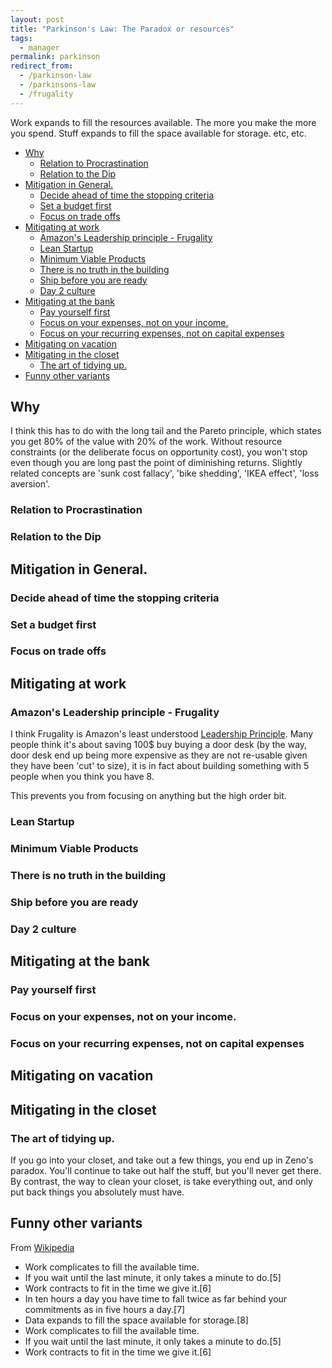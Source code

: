 ```yaml
---
layout: post
title: "Parkinson's Law: The Paradox or resources"
tags:
  - manager
permalink: parkinson
redirect_from:
  - /parkinson-law
  - /parkinsons-law
  - /frugality
---
```


Work expands to fill the resources available. The more you make the more you spend. Stuff expands to fill the space available for storage. etc, etc.

<!-- prettier-ignore-start -->
<!-- vim-markdown-toc GFM -->

- [Why](#why)
    - [Relation to Procrastination](#relation-to-procrastination)
    - [Relation to the Dip](#relation-to-the-dip)
- [Mitigation in General.](#mitigation-in-general)
    - [Decide ahead of time the stopping criteria](#decide-ahead-of-time-the-stopping-criteria)
    - [Set a budget first](#set-a-budget-first)
    - [Focus on trade offs](#focus-on-trade-offs)
- [Mitigating at work](#mitigating-at-work)
    - [Amazon's Leadership principle - Frugality](#amazons-leadership-principle---frugality)
    - [Lean Startup](#lean-startup)
    - [Minimum Viable Products](#minimum-viable-products)
    - [There is no truth in the building](#there-is-no-truth-in-the-building)
    - [Ship before you are ready](#ship-before-you-are-ready)
    - [Day 2 culture](#day-2-culture)
- [Mitigating at the bank](#mitigating-at-the-bank)
    - [Pay yourself first](#pay-yourself-first)
    - [Focus on your expenses, not on your income.](#focus-on-your-expenses-not-on-your-income)
    - [Focus on your recurring expenses, not on capital expenses](#focus-on-your-recurring-expenses-not-on-capital-expenses)
- [Mitigating on vacation](#mitigating-on-vacation)
- [Mitigating in the closet](#mitigating-in-the-closet)
    - [The art of tidying up.](#the-art-of-tidying-up)
- [Funny other variants](#funny-other-variants)

<!-- vim-markdown-toc -->
<!-- prettier-ignore-end -->

## Why

I think this has to do with the long tail and the Pareto principle, which states you get 80% of the value with 20% of the work. Without resource constraints (or the deliberate focus on opportunity cost), you won't stop even though you are long past the point of diminishing returns. Slightly related concepts are 'sunk cost fallacy', 'bike shedding', 'IKEA effect', 'loss aversion'.

### Relation to Procrastination

### Relation to the Dip

## Mitigation in General.

### Decide ahead of time the stopping criteria

### Set a budget first

### Focus on trade offs

## Mitigating at work

### Amazon's Leadership principle - Frugality

I think Frugality is Amazon's least understood [Leadership Principle](/amazon). Many people think it's about saving 100\$ buy buying a door desk (by the way, door desk end up being more expensive as they are not re-usable given they have been 'cut' to size), it is in fact about building something with 5 people when you think you have 8.

This prevents you from focusing on anything but the high order bit.

### Lean Startup

### Minimum Viable Products

### There is no truth in the building

### Ship before you are ready

### Day 2 culture

## Mitigating at the bank

### Pay yourself first

### Focus on your expenses, not on your income.

### Focus on your recurring expenses, not on capital expenses

## Mitigating on vacation

## Mitigating in the closet

### The art of tidying up.

If you go into your closet, and take out a few things, you end up in Zeno's paradox. You'll continue to take out half the stuff, but you'll never get there. By contrast, the way to clean your closet, is take everything out, and only put back things you absolutely must have.

## Funny other variants

From [Wikipedia](https://en.wikipedia.org/wiki/Parkinson's_law?wprov=sfti1)

- Work complicates to fill the available time.
- If you wait until the last minute, it only takes a minute to do.[5]
- Work contracts to fit in the time we give it.[6]
- In ten hours a day you have time to fall twice as far behind your commitments as in five hours a day.[7]
- Data expands to fill the space available for storage.[8]
- Work complicates to fill the available time.
- If you wait until the last minute, it only takes a minute to do.[5]
- Work contracts to fit in the time we give it.[6]
